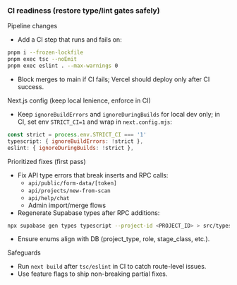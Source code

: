 ### CI readiness (restore type/lint gates safely)

Pipeline changes
- Add a CI step that runs and fails on:
```bash
pnpm i --frozen-lockfile
pnpm exec tsc --noEmit
pnpm exec eslint . --max-warnings 0
```
- Block merges to main if CI fails; Vercel should deploy only after CI success.

Next.js config (keep local lenience, enforce in CI)
- Keep `ignoreBuildErrors` and `ignoreDuringBuilds` for local dev only; in CI, set env `STRICT_CI=1` and wrap in `next.config.mjs`:
```js
const strict = process.env.STRICT_CI === '1'
typescript: { ignoreBuildErrors: !strict },
eslint: { ignoreDuringBuilds: !strict },
```

Prioritized fixes (first pass)
- Fix API type errors that break inserts and RPC calls:
  - `api/public/form-data/[token]`
  - `api/projects/new-from-scan`
  - `api/help/chat`
  - Admin import/merge flows
- Regenerate Supabase types after RPC additions:
```bash
npx supabase gen types typescript --project-id <PROJECT_ID> > src/types/database.ts
```
- Ensure enums align with DB (project_type, role, stage_class, etc.).

Safeguards
- Run `next build` after `tsc/eslint` in CI to catch route-level issues.
- Use feature flags to ship non-breaking partial fixes.
